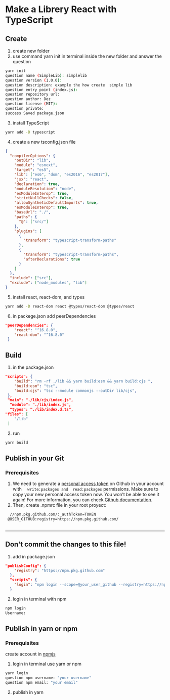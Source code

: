 # Make a Librery React with TypeScript

## Create

1. create new folder
2. use command yarn init in terminal inside the new folder and answer the question

```bash
yarn init
question name (SimpleLib): simplelib
question version (1.0.0):
question description: example the how create  simple lib
question entry point (index.js):
question repository url:
question author: Dez
question license (MIT):
question private:
success Saved package.json
```

3. install TypeScript

```bash
yarn add -D typescript
```

4. create a new tsconfig.json file

```json
{
  "compilerOptions": {
    "outDir": "lib",
    "module": "esnext",
    "target": "es5",
    "lib": ["es6", "dom", "es2016", "es2017"],
    "jsx": "react",
    "declaration": true,
    "moduleResolution": "node",
    "esModuleInterop": true,
    "strictNullChecks": false,
    "allowSyntheticDefaultImports": true,
    "esModuleInterop": true,
    "baseUrl": "./",
    "paths": {
      "@": ["src/"]
    },
    "plugins": [
      {
        "transform": "typescript-transform-paths"
      },
      {
        "transform": "typescript-transform-paths",
        "afterDeclarations": true
      }
    ]
  },
  "include": ["src"],
  "exclude": ["node_modules", "lib"]
}
```

5. install react, react-dom, and types

```bash
yarn add -D react-dom react @types/react-dom @types/react
```

6. in packege.json add peerDependencies

```json
"peerDependencies": {
    "react": "^16.8.0",
    "react-dom": "^16.8.0"
 }
```

## Build

1. in the package.json

```json
"scripts": {
    "build": "rm -rf ./lib && yarn build:esm && yarn build:cjs ",
    "build:esm": "tsc",
    "build:cjs": "tsc --module commonjs --outDir lib/cjs",
 },
 "main": "./lib/cjs/index.js",
  "module": "./lib/index.js",
  "types": "./lib/index.d.ts",
"files": [
    "/lib"
 ]
```

2. run

```bash
yarn build
```

## Publish in your Git
### Prerequisites
1. We need to generate a [personal access token](https://github.com/settings/tokens/new) on Github in your account with  `  write:packages and  read:packages` permissions. Make sure to copy your new personal access token now. You won’t be able to see it again! For more information, you can check [Github documentation](https://docs.github.com/en/github/authenticating-to-github/creating-a-personal-access-token).
 2. Then, create .npmrc file in your root proyect: 
```txt
  //npm.pkg.github.com/:_authToken=TOKEN
 @USER_GITHUB:registry=https://npm.pkg.github.com/
 
 ```
---
Don't commit the changes to this file!
---

1. add in package.json

```json
"publishConfig": {
    "registry": "https://npm.pkg.github.com"
  },
  "scripts": {
    "login": "npm login --scope=@your_user_github --registry=https://npm.pkg.github.com"
  }
```
2. login in terminal  with npm
```bash
npm login
Username: 
```

## Publish in yarn or npm

### Prerequisites

create account in  [npmjs](https://www.npmjs.com/signup)

1. login in terminal use yarn or npm

```bash
yarn login
question npm username: "your username"
question npm email: "your email"
```

2. publish in yarn
